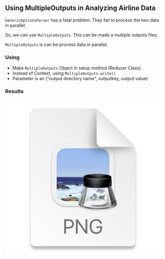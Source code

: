 ## Using MultipleOutputs in Analyzing Airline Data
`GenericOptionsParser` has a fatal problem. They fail to process the two data in parallel.

So, we can use `MultipleOutputs`. This can be made a multiple outputs files.

`MultipleOutputs` is can be process data in parallel. 

### Using
* Make `MultipleOutputs` Object in setup method (Reducer Class). 
* Instead of Context, using `MultipleOutputs.write()`
* Parameter is an ("output directory name", outputkey, output value)

### Results
![img.png](img.png)